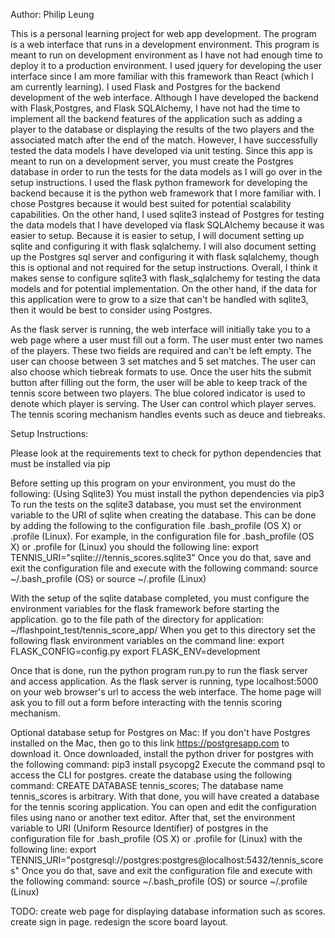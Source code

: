 Author: Philip Leung


This is a personal learning project for web app development. The program is a web interface that
runs in a development environment.  This program is meant to run on development environment as I have not
had enough time to deploy it to a production environment. I used jquery for developing the user interface since I am more familiar with this framework than React (which I am currently learning). I used Flask and
Postgres for the backend development of the web interface. Although I have developed the backend with Flask,Postgres, and Flask SQLAlchemy, I have not had the time to implement all the backend features
of the application such as adding a player to the database or displaying the results of the two players
and the associated match after the end of the match. However, I have successfully tested the data models
I have developed via unit testing. Since this app is meant to run on a development server, you must
create the Postgres database in order to run the tests for the data models as I will go over in the setup
instructions. I used the flask python framework for developing the backend because
it is the python web framework that I more familiar with. I chose Postgres because it would best suited
for potential scalability capabilities. On the other hand, I used sqlite3 instead of Postgres for testing the data models that I have developed via flask SQLAlchemy because it was easier to setup. Because it
is easier to setup, I will document setting up sqlite and configuring it with flask sqlalchemy. I will
also document setting up the Postgres sql server and configuring it with flask sqlalchemy, though
this is optional and not required for the setup instructions. Overall, I think it makes sense to configure
sqlite3 with flask_sqlalchemy for testing the data models and for potential implementation. On the other hand,
if the data for this application were to grow to a size that can't be handled with sqlite3, then it would be
best to consider using Postgres.


As the flask server is running, the web interface will initially take you to a web page where a user must fill out a form. The user must enter two names of the players. These two fields are required and can't be left empty. The user can choose between 3 set matches and 5 set matches. The user can also choose which tiebreak
formats to use. Once the user hits the submit button after filling out the form, the user will be
able to keep track of the tennis score between two players.  The blue colored indicator is used
to denote which player is serving. The User can control which player serves. The tennis scoring mechanism
handles events such as deuce and tiebreaks.

Setup Instructions:

Please look at the requirements text to check for python dependencies that
must be installed via pip

Before setting up this program on your environment, you must do the following:
(Using Sqlite3)
You must install the python dependencies via pip3
To run the tests on the sqlite3 database, you must set the environment variable to the URI of sqlite
when creating the database.
This can be done by adding the following to the configuration file .bash_profile (OS X) or .profile (Linux).
For example, in the configuration file for .bash_profile (OS X) or .profile for (Linux) you should the
following line:
export TENNIS_URI="sqlite:///tennis_scores.sqlite3"
Once you do that, save and exit the configuration file and execute with the following command:
source ~/.bash_profile (OS) or
source ~/.profile (Linux)

With the setup of the sqlite database completed, you must configure the environment variables for the
flask framework before starting the application.
go to the file path of the directory for application:
~/flashpoint_test/tennis_score_app/
When you get to this directory set the following flask environment variables on the command line:
export FLASK_CONFIG=config.py
export FLASK_ENV=development

Once that is done, run the python program run.py to run the flask server and access application.
As the flask server is running, type localhost:5000 on your web browser's url to access the web interface.
The home page will ask you to fill out a form before interacting with the tennis scoring mechanism.




Optional database setup for Postgres on Mac:
If you don't have Postgres installed on the Mac, then go to this link https://postgresapp.com
to download it.
Once downloaded, install the python driver for postgres with the following command:
pip3 install psycopg2
Execute the command psql to access the CLI for postgres.
create the database using the following command:
CREATE DATABASE tennis_scores;
The database name tennis_scores is arbitrary. With that done, you will have created a database for
the tennis scoring application.
You can open and edit the configuration files using nano or another text editor.
After that, set the environment variable to URI (Uniform Resource Identifier) of postgres in the configuration
file for .bash_profile (OS X) or .profile for (Linux) with the following line:
export TENNIS_URI="postgresql://postgres:postgres@localhost:5432/tennis_scores"
Once you do that, save and exit the configuration file and execute with the following command:
source ~/.bash_profile (OS) or
source ~/.profile (Linux)

TODO:
create web page for displaying database information such as scores.
create sign in page.
redesign the score board layout.

